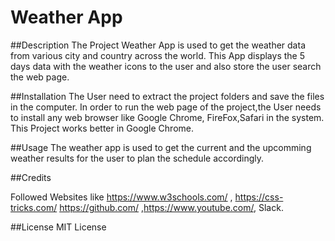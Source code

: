 # Weather App


##Description
The Project Weather App is used to get the weather data from various city and country across the world. This App displays the 5 days data with the weather icons to the user and also store the user search the web page.


##Installation
The User need to extract the project folders and save the files in the computer. In order to run the web page of the project,the User needs to install any web browser like Google Chrome, FireFox,Safari in the system. This Project works better in Google Chrome.


##Usage
The weather app is used to get the current and the upcomming weather results for the user to plan the schedule accordingly. 

##Credits

Followed Websites like https://www.w3schools.com/ , https://css-tricks.com/ https://github.com/ ,https://www.youtube.com/, Slack.

##License
MIT License
